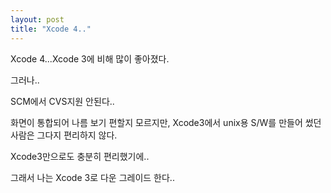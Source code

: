 ```yaml
---
layout: post
title: "Xcode 4.."
---
```


Xcode 4...Xcode 3에 비해 많이 좋아졌다.

그러나..

SCM에서 CVS지원 안된다..

화면이 통합되어 나름 보기 편할지 모르지만, Xcode3에서 unix용 S/W를 만들어 썼던 사람은 그다지 편리하지 않다.

Xcode3만으로도 충분히 편리했기에..

그래서 나는 Xcode 3로 다운 그레이드 한다..

 

